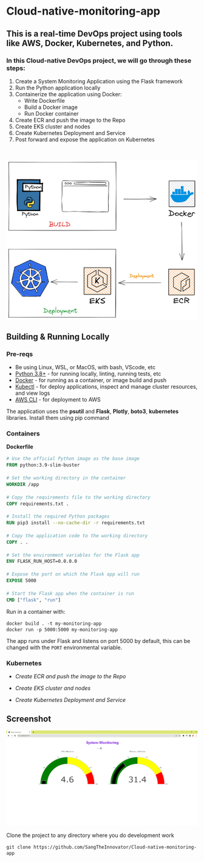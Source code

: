 # Cloud-native-monitoring-app

## This is a real-time DevOps project using tools like AWS, Docker, Kubernetes, and Python.

### In this Cloud-native DevOps project, we will go through these steps:

1. Create a System Monitoring Application using the Flask framework
2. Run the Python application locally
3. Containerize the application using Docker:
   -  Write Dockerfile
   -  Build a Docker image
   -  Run Docker container
5. Create ECR and push the image to the Repo
6. Create EKS cluster and nodes
7. Create Kubernetes Deployment and Service
8. Post forward and expose the application on Kubernetes
   
<br>

![project_diagram](./picture/diagram.png)


## Building & Running Locally

### Pre-reqs

- Be using Linux, WSL, or MacOS, with bash, VScode, etc
- [Python 3.8+](https://www.python.org/downloads/) - for running locally, linting, running tests, etc
- [Docker](https://docs.docker.com/get-docker/) - for running as a container, or image build and push
- [Kubectl](https://kubernetes.io/docs/tasks/tools/) - for deploy applications, inspect and manage cluster resources, and view logs
- [AWS CLI](https://aws.amazon.com/cli/) - for deployment to AWS


The application uses the **psutil** and **Flask**, **Plotly**, **boto3**, **kubernetes** libraries. 
Install them using pip command


### Containers

**Dockerfile**

```Dockerfile
# Use the official Python image as the base image
FROM python:3.9-slim-buster

# Set the working directory in the container
WORKDIR /app

# Copy the requirements file to the working directory
COPY requirements.txt .

# Install the required Python packages
RUN pip3 install --no-cache-dir -r requirements.txt 

# Copy the application code to the working directory
COPY . .

# Set the environment variables for the Flask app
ENV FLASK_RUN_HOST=0.0.0.0

# Expose the port on which the Flask app will run
EXPOSE 5000

# Start the Flask app when the container is run
CMD ["flask", "run"]
```

Run in a container with:

```
docker build . -t my-monitoring-app
docker run -p 5000:5000 my-monitoring-app
```

The app runs under Flask and listens on port 5000 by default, this can be changed with the `PORT` environmental variable.


### Kubernetes

- *Create ECR and push the image to the Repo*
   

- *Create EKS cluster and nodes*

- *Create Kubernetes Deployment and Service*


## Screenshot

![project screenshot](./picture/screenshot.png)

Clone the project to any directory where you do development work

```
git clone https://github.com/SangTheInnovator/Cloud-native-monitoring-app
```

